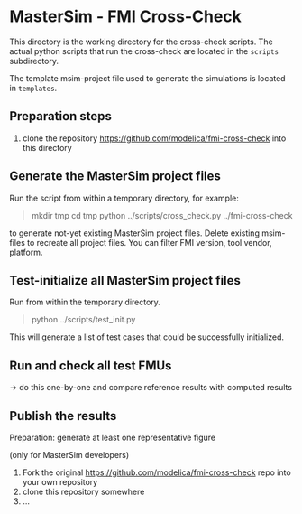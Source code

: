 # MasterSim - FMI Cross-Check

This directory is the working directory for the cross-check scripts. The actual python 
scripts that run the cross-check are located in the `scripts` subdirectory.

The template msim-project file used to generate the simulations is located in `templates`.

## Preparation steps

1. clone the repository https://github.com/modelica/fmi-cross-check into this directory

## Generate the MasterSim project files

Run the script from within a temporary directory, for example:

> mkdir tmp
> cd tmp
> python ../scripts/cross_check.py ../fmi-cross-check 

to generate not-yet existing MasterSim project files. Delete existing msim-files to recreate 
all project files. You can filter FMI version, tool vendor, platform.

## Test-initialize all MasterSim project files

Run from within the temporary directory.

> python ../scripts/test_init.py

This will generate a list of test cases that could be successfully initialized.

## Run and check all test FMUs

-> do this one-by-one and compare reference results with computed results

## Publish the results

Preparation: generate at least one representative figure

(only for MasterSim developers)

1. Fork the original https://github.com/modelica/fmi-cross-check repo into your own repository
2. clone this repository somewhere
3. ... 

